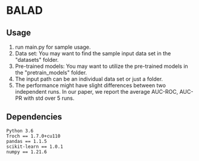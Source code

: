 # BALAD
## Usage
1. run main.py for sample usage.
2. Data set: You may want to find the sample input data set in the "datasets" folder.
2. Pre-trained models: You may want to utilize the pre-trained models in the "pretrain_models" folder.
3. The input path can be an individual data set or just a folder. 
4. The performance might have slight differences between two independent runs. In our paper, we report the average AUC-ROC, AUC-PR with std over 5 runs. 


## Dependencies
```
Python 3.6
Troch == 1.7.0+cu110
pandas == 1.1.5
scikit-learn == 1.0.1
numpy == 1.21.6
```